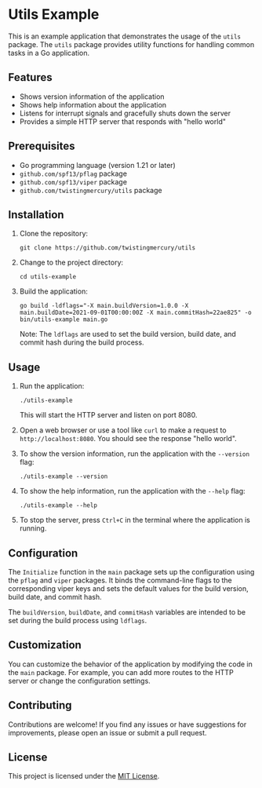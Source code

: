 # Utils Example

This is an example application that demonstrates the usage of the `utils` package. The `utils` package provides utility functions for handling common tasks in a Go application.

## Features

- Shows version information of the application
- Shows help information about the application
- Listens for interrupt signals and gracefully shuts down the server
- Provides a simple HTTP server that responds with "hello world"

## Prerequisites

- Go programming language (version 1.21 or later)
- `github.com/spf13/pflag` package
- `github.com/spf13/viper` package
- `github.com/twistingmercury/utils` package

## Installation

1. Clone the repository:
   ```
   git clone https://github.com/twistingmercury/utils
   ```

2. Change to the project directory:
   ```
   cd utils-example
   ```

3. Build the application:
   ```
   go build -ldflags="-X main.buildVersion=1.0.0 -X main.buildDate=2021-09-01T00:00:00Z -X main.commitHash=22ae825" -o bin/utils-example main.go
   ```

   Note: The `ldflags` are used to set the build version, build date, and commit hash during the build process.

## Usage

1. Run the application:
   ```
   ./utils-example
   ```

   This will start the HTTP server and listen on port 8080.

2. Open a web browser or use a tool like `curl` to make a request to `http://localhost:8080`. You should see the response "hello world".

3. To show the version information, run the application with the `--version` flag:
   ```
   ./utils-example --version
   ```

4. To show the help information, run the application with the `--help` flag:
   ```
   ./utils-example --help
   ```

5. To stop the server, press `Ctrl+C` in the terminal where the application is running.

## Configuration

The `Initialize` function in the `main` package sets up the configuration using the `pflag` and `viper` packages. It binds the command-line flags to the corresponding viper keys and sets the default values for the build version, build date, and commit hash.

The `buildVersion`, `buildDate`, and `commitHash` variables are intended to be set during the build process using `ldflags`.

## Customization

You can customize the behavior of the application by modifying the code in the `main` package. For example, you can add more routes to the HTTP server or change the configuration settings.

## Contributing

Contributions are welcome! If you find any issues or have suggestions for improvements, please open an issue or submit a pull request.

## License

This project is licensed under the [MIT License](LICENSE).